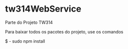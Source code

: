 # tw314WebService

Parte do Projeto TW314

Para baixar todos os pacotes do projeto, use os comandos

$ - sudo npm install
